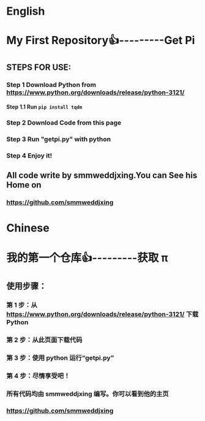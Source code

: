 # English
# My First Repository👍---------Get Pi
## STEPS FOR USE:
### Step 1 Download Python from https://www.python.org/downloads/release/python-3121/
#### Step 1.1 Run `pip install tqdm`
### Step 2 Download Code from this page
### Step 3 Run "getpi.py" with python
### Step 4 Enjoy it!
## All code write by smmweddjxing.You can See his Home on 
### https://github.com/smmweddjxing



# Chinese
# 我的第一个仓库👍---------获取 π
## 使用步骤：
### 第 1 步：从 https://www.python.org/downloads/release/python-3121/ 下载 Python
### 第 2 步：从此页面下载代码
### 第 3 步：使用 python 运行“getpi.py”
### 第 4 步：尽情享受吧！
### 所有代码均由 smmweddjxing 编写。你可以看到他的主页
### https://github.com/smmweddjxing
